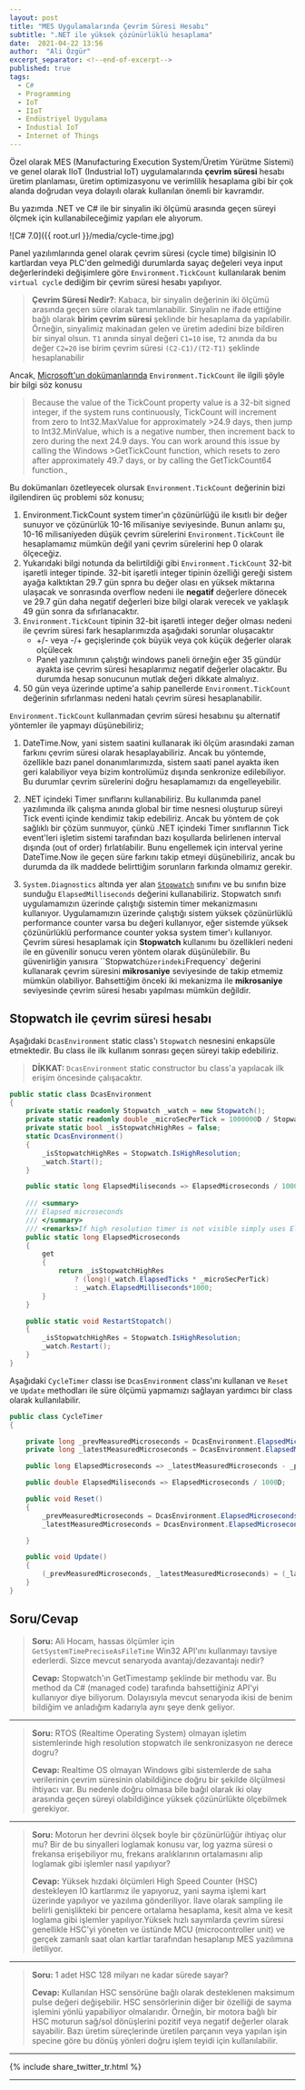 ```yaml
---
layout: post
title: "MES Uygulamalarında Çevrim Süresi Hesabı"
subtitle: ".NET ile yüksek çözünürlüklü hesaplama"
date:  2021-04-22 13:56
author:  "Ali Özgür"
excerpt_separator: <!--end-of-excerpt-->
published: true
tags:
  - C#
  - Programming
  - IoT
  - IIoT
  - Endüstriyel Uygulama
  - Industial IoT
  - Internet of Things
---
```

Özel olarak MES (Manufacturing Execution System/Üretim Yürütme Sistemi) ve genel olarak IIoT (Industrial IoT) uygulamalarında **çevrim süresi** hesabı  üretim planlaması, üretim optimizasyonu ve verimlilik hesaplama gibi bir çok alanda doğrudan veya dolayılı olarak kullanılan önemli bir kavramdır. 

Bu yazımda .NET ve C# ile bir sinyalin iki ölçümü arasında geçen süreyi ölçmek için kullanabileceğimiz yapıları ele alıyorum.

![C# 7.0]({{ root.url }}/media/cycle-time.jpg)


<!--end-of-excerpt-->
Panel yazılımlarında genel olarak çevrim süresi (cycle time) bilgisinin IO kartlardan veya PLC'den gelmediği durumlarda sayaç değeleri veya input değerlerindeki değişimlere göre `Environment.TickCount` kullanılarak benim `virtual cycle` dediğim bir çevrim süresi hesabı yapılıyor. 

> **Çevrim Süresi Nedir?**: Kabaca, bir sinyalin değerinin iki ölçümü arasında geçen süre olarak tanımlanabilir. Sinyalin ne ifade ettiğine bağlı olarak **birim çevrim süresi** şeklinde bir hesaplama da yapılabilir. Örneğin, sinyalimiz makinadan gelen ve üretim adedini bize bildiren bir sinyal olsun. `T1` anında sinyal değeri `C1=10` ise, `T2` anında da bu değer `C2=20` ise birim çevrim süresi `(C2-C1)/(T2-T1)` şeklinde hesaplanabilir

Ancak, [Microsoft'un dokümanlarında](https://docs.microsoft.com/en-us/dotnet/api/system.environment.tickcount?view=net-5.0) `Environment.TickCount` ile ilgili şöyle bir bilgi söz konusu
>Because the value of the TickCount property value is a 32-bit signed integer, if the system runs continuously, TickCount will increment from zero to Int32.MaxValue for approximately >24.9 days, then jump to Int32.MinValue, which is a negative number, then increment back to zero during the next 24.9 days. You can work around this issue by calling the Windows >GetTickCount function, which resets to zero after approximately 49.7 days, or by calling the GetTickCount64 function.,

Bu dokümanları özetleyecek olursak `Environment.TickCount` değerinin bizi ilgilendiren üç problemi söz konusu;
1. Environment.TickCount system timer'ın çözünürlüğü ile kısıtlı bir değer sunuyor ve çözünürlük 10-16 milisaniye seviyesinde. Bunun anlamı şu, 10-16 milisaniyeden düşük çevrim sürelerini `Environment.TickCount` ile hesaplamamız mümkün değil yani çevrim sürelerini hep 0 olarak ölçeceğiz.
2. Yukarıdaki bilgi notunda da belirtildiği gibi `Environment.TickCount` 32-bit işaretli integer tipinde. 32-bit işaretli integer tipinin özelliği gereği sistem ayağa kalktıktan 29.7 gün spnra bu değer olası en yüksek miktarına ulaşacak ve sonrasında overflow nedeni ile **negatif** değerlere dönecek ve 29.7 gün daha negatif değerleri bize bilgi olarak verecek ve yaklaşık 49 gün sonra da sıfırlanacaktır.
3. `Environment.TickCount` tipinin 32-bit işaretli integer değer olması nedeni ile çevrim süresi fark hesaplarımızda aşağıdaki sorunlar oluşacaktır
    * +/- veya -/+ geçişlerinde çok büyük veya çok küçük değerler olarak olçülecek
    * Panel yazılımının çalıştığı windows paneli örneğin eğer 35 gündür ayakta ise çevrim süresi hesaplarımız negatif değerler olacaktır. Bu durumda hesap sonucunun mutlak değeri dikkate almalıyız.
4. 50 gün veya üzerinde uptime'a sahip panellerde `Environment.TickCount` değerinin sıfırlanması nedeni hatalı çevrim süresi hesaplanabilir.

`Environment.TickCount` kullanmadan çevrim süresi hesabınu şu alternatif yöntemler ile yapmayı düşünebiliriz;

1. DateTime.Now, yani sistem saatini kullanarak iki ölçüm arasındaki zaman farkını çevrim süresi olarak hesaplayabiliriz. Ancak bu yöntemde, özellikle bazı panel donanımlarımızda, sistem saati panel ayakta iken geri kalabiliyor veya bizim kontrolümüz dışında senkronize edilebiliyor. Bu durumlar çevrim sürelerini doğru hesaplamamızı da engelleyebilir.

2. .NET içindeki Timer sınıflarını kullanabiliriz. Bu kullanımda panel yazılımında ilk çalışma anında global bir time nesnesi oluşturup süreyi Tick eventi içinde kendimiz takip edebiliriz. Ancak bu yöntem de çok sağlıklı bir çözüm sunmuyor, çünkü .NET içindeki Timer sınıflarının Tick event'leri işletim sistemi tarafından bazı koşullarda belirlenen interval dışında (out of order) fırlatılabilir. Bunu engellemek için interval yerine DateTime.Now ile geçen süre farkını takip etmeyi düşünebiliriz, ancak bu durumda da ilk maddede belirttiğim sorunların farkında olmamız gerekir.

3. `System.Diagnostics` altında yer alan [`Stopwatch`](https://docs.microsoft.com/en-us/dotnet/api/system.diagnostics.stopwatch?view=net-5.0) sınıfını ve bu sınıfın bize sunduğu `ElapsedMilliseconds` değerini kullanabiliriz. Stopwatch sınıfı uygulamamızın üzerinde çalıştığı sistemin timer mekanizmasını kullanıyor. Uygulamamızın üzerinde çalıştığı sistem yüksek çözünürlüklü performance counter varsa bu değeri kullanıyor, eğer sistemde yüksek çözünürlüklü performance counter yoksa system timer'ı kullanıyor. Çevrim süresi hesaplamak için **Stopwatch** kullanımı bu özellikleri nedeni ile en güvenilir sonucu veren yöntem olarak düşünülebilir. Bu güvenirliğin yanısıra ``Stopwatch` üzerindeki `Frequency` değerini kullanarak çevrim süresini **mikrosaniye** seviyesinde de takip etmemiz mümkün olabiliyor. Bahsettiğim önceki iki mekanizma ile **mikrosaniye** seviyesinde çevrim süresi hesabı yapılması mümkün değildir.

## Stopwatch ile çevrim süresi hesabı

Aşağıdaki `DcasEnvironment` static class'ı `Stopwatch` nesnesini enkapsüle etmektedir. Bu class ile ilk kullanım sonrası geçen süreyi takip edebiliriz.
> **DİKKAT:** `DcasEnvironment` static constructor bu class'a yapılacak ilk erişim öncesinde çalışacaktır.

```csharp
public static class DcasEnvironment
{
	private static readonly Stopwatch _watch = new Stopwatch();
	private static readonly double _microSecPerTick = 1000000D / Stopwatch.Frequency;
	private static bool _isStopwatchHighRes = false;
	static DcasEnvironment()
	{
		_isStopwatchHighRes = Stopwatch.IsHighResolution;
		_watch.Start();
	}

	public static long ElapsedMiliseconds => ElapsedMicroseconds / 1000;
	
	/// <summary>
	/// Elapsed microseconds
	/// </summary>
	/// <remarks>If high resolution timer is not visible simply uses ElapsedMiliseconds*1000 to convert miliseconds to microseconds</remarks>
	public static long ElapsedMicroseconds
	{
		get
		{
			return _isStopwatchHighRes
				? (long)(_watch.ElapsedTicks * _microSecPerTick)
				: _watch.ElapsedMilliseconds*1000;
		}
	}

	public static void RestartStopatch()
	{
		_isStopwatchHighRes = Stopwatch.IsHighResolution;
		_watch.Restart();
	}
}
```

Aşağıdaki `CycleTimer` classı ise `DcasEnvironment` class'ını kullanan ve `Reset` ve `Update` methodları ile süre ölçümü yapmamızı sağlayan yardımcı bir class olarak kullanılabilir.


```csharp
public class CycleTimer
{

	private long _prevMeasuredMicroseconds = DcasEnvironment.ElapsedMicroseconds;
	private long _latestMeasuredMicroseconds = DcasEnvironment.ElapsedMicroseconds;

	public long ElapsedMicroseconds => _latestMeasuredMicroseconds - _prevMeasuredMicroseconds;

	public double ElapsedMiliseconds => ElapsedMicroseconds / 1000D;

	public void Reset()
	{
		_prevMeasuredMicroseconds = DcasEnvironment.ElapsedMicroseconds;
		_latestMeasuredMicroseconds = DcasEnvironment.ElapsedMicroseconds;

	}

	public void Update()
	{
		(_prevMeasuredMicroseconds, _latestMeasuredMicroseconds) = (_latestMeasuredMicroseconds, DcasEnvironment.ElapsedMicroseconds);
	}
}
```


## Soru/Cevap

>**Soru:** Ali Hocam, hassas ölçümler için `GetSystemTimePreciseAsFileTime` Win32 API'ını kullanmayı tavsiye ederlerdi. Sizce mevcut senaryoda avantajı/dezavantajı nedir? 
>
> **Cevap:** Stopwatch'ın GetTimestamp şeklinde bir methodu var. Bu method da C# (managed code) tarafında bahsettiğiniz API'yi kullanıyor diye biliyorum. Dolayısıyla mevcut senaryoda ikisi de benim bildiğim ve anladığım kadarıyla aynı şeye denk geliyor. 

----

>**Soru:** RTOS (Realtime Operating System) olmayan işletim sistemlerinde high resolution stopwatch ile senkronizasyon ne derece dogru?
>
>**Cevap:** Realtime OS olmayan Windows gibi sistemlerde de saha verilerinin çevrim süresinin olabildiğince doğru bir şekilde ölçülmesi ihtiyacı var.  Bu nedenle doğru olmasa bile bağıl olarak iki olay arasında geçen süreyi olabildiğince yüksek çözünürlükte ölçebilmek gerekiyor.

----
>**Soru:** Motorun her devrini ölçsek boyle bir çözünürlüğür ihtiyaç olur mu? Bir de bu sinyalleri loglamak konusu var, log yazma süresi o frekansa erişebiliyor mu, frekans aralıklarının ortalamasını alip loglamak gibi işlemler nasıl yapılıyor?
>
>**Cevap:** Yüksek hızdaki ölçümleri High Speed Counter (HSC) destekleyen IO kartlarımız ile yapıyoruz, yani sayma işlemi kart üzerinde yapılıyor ve yazılıma gönderiliyor. İlave olarak sampling ile belirli genişlikteki bir pencere ortalama hesaplama, kesit alma ve kesit loglama gibi işlemler yapılıyor.Yüksek hızlı sayımlarda çevrim süresi genellikle HSC'yi yöneten ve üstünde MCU (microcontroller unit) ve gerçek zamanlı saat olan kartlar tarafından hesaplanıp MES yazılımına iletiliyor.


----
>**Soru:** 1 adet HSC 128 milyarı ne kadar sürede sayar?
>
>**Cevap:** Kullanılan HSC sensörüne bağlı olarak desteklenen maksimum pulse değeri değişebilir. HSC sensörlerinin diğer bir özelliği de sayma işlemini yönlü yapabiliyor olmalarıdır. Örneğin, bir motora bağlı bir HSC moturun sağ/sol dönüşlerini pozitif veya negatif değerler olarak sayabilir. Bazı üretim süreçlerinde üretilen parçanın veya yapılan işin specine göre bu dönüş yönleri doğru işlem teyidi için kullanılabilir. 

***
{% include share_twitter_tr.html %}

***
